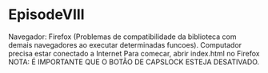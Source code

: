 # EpisodeVIII

Navegador: Firefox (Problemas de compatibilidade da biblioteca com demais navegadores ao executar determinadas funcoes).
Computador precisa estar conectado a Internet
Para comecar, abrir index.html no Firefox
NOTA: É IMPORTANTE QUE O BOTÃO DE CAPSLOCK ESTEJA DESATIVADO.